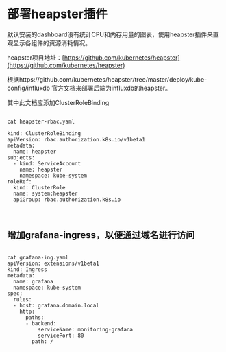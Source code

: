 # 部署heapster插件 #
默认安装的dashboard没有统计CPU和内存用量的图表，使用heapster插件来直观显示各组件的资源消耗情况。

heapster项目地址：[https://github.com/kubernetes/heapster](https://github.com/kubernetes/heapster)

根据https://github.com/kubernetes/heapster/tree/master/deploy/kube-config/influxdb 官方文档来部署后端为influxdb的heapster。

其中此文档应添加ClusterRoleBinding
<pre>
<code>
cat heapster-rbac.yaml 

kind: ClusterRoleBinding
apiVersion: rbac.authorization.k8s.io/v1beta1
metadata:
  name: heapster
subjects:
  - kind: ServiceAccount
    name: heapster
    namespace: kube-system
roleRef:
  kind: ClusterRole
  name: system:heapster
  apiGroup: rbac.authorization.k8s.io

</code>
</pre> 



## 增加grafana-ingress，以便通过域名进行访问 ##
<pre>
<code>
cat grafana-ing.yaml 
apiVersion: extensions/v1beta1
kind: Ingress
metadata:
  name: grafana
  namespace: kube-system
spec:
  rules:
  - host: grafana.domain.local
    http:
      paths:
      - backend:
          serviceName: monitoring-grafana
          servicePort: 80
        path: /

</code>
</pre> 